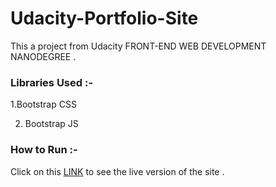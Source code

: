 # Udacity-Portfolio-Site
This a project from Udacity FRONT-END WEB DEVELOPMENT NANODEGREE .

### Libraries Used :-
  1.Bootstrap CSS
  
 2. Bootstrap JS

### How to Run :- 
Click on this [LINK](https://vaibhav1671998.github.io/Udacity-Portfolio-Site/index.html) to see the live version of the site .
